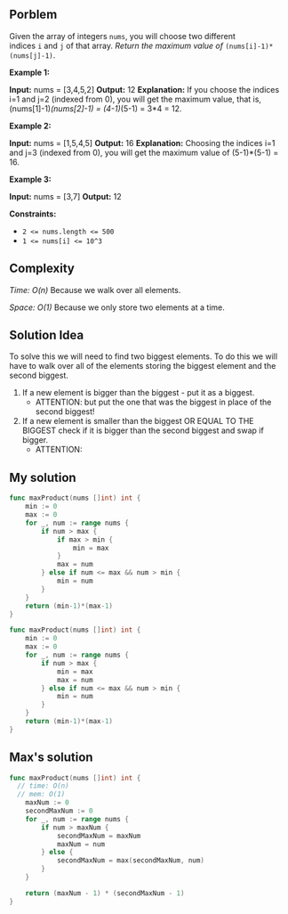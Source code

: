 ## Porblem
Given the array of integers `nums`, you will choose two different indices `i` and `j` of that array. _Return the maximum value of_ `(nums[i]-1)*(nums[j]-1)`.

**Example 1:**

**Input:** nums = [3,4,5,2]
**Output:** 12 
**Explanation:** If you choose the indices i=1 and j=2 (indexed from 0), you will get the maximum value, that is, (nums[1]-1)*(nums[2]-1) = (4-1)*(5-1) = 3*4 = 12. 

**Example 2:**

**Input:** nums = [1,5,4,5]
**Output:** 16
**Explanation:** Choosing the indices i=1 and j=3 (indexed from 0), you will get the maximum value of (5-1)*(5-1) = 16.

**Example 3:**

**Input:** nums = [3,7]
**Output:** 12

**Constraints:**

- `2 <= nums.length <= 500`
- `1 <= nums[i] <= 10^3`


## Complexity

*Time: O(n)*
Because we walk over all elements.

*Space: O(1)*
Because we only store two elements at a time.

## Solution Idea
To solve this we will need to find two biggest elements. To do this we will have to walk over all of the elements storing the biggest element and the second biggest. 
1) If a new element is bigger than the biggest - put it as a biggest.
	-  ATTENTION: but put the one that was the biggest in place of the second biggest!
2) If a new element is smaller than the biggest OR EQUAL TO THE BIGGEST check if it is bigger than the second biggest and swap if bigger.
	-  ATTENTION: 

## My solution
```go
func maxProduct(nums []int) int {
    min := 0
    max := 0
    for _, num := range nums {
        if num > max {
            if max > min {
                min = max
            }
            max = num
        } else if num <= max && num > min {
            min = num
        }
    }
    return (min-1)*(max-1)
}
```

```go
func maxProduct(nums []int) int {
    min := 0
    max := 0
    for _, num := range nums {
        if num > max {
            min = max
            max = num
        } else if num <= max && num > min {
            min = num
        }
    }
    return (min-1)*(max-1)
}
```


## Max's solution
```go
func maxProduct(nums []int) int {
  // time: O(n)
  // mem: O(1)
	maxNum := 0
	secondMaxNum := 0
	for _, num := range nums {
		if num > maxNum {
			secondMaxNum = maxNum
			maxNum = num
		} else {
			secondMaxNum = max(secondMaxNum, num)
		}
	}

	return (maxNum - 1) * (secondMaxNum - 1)
}
```